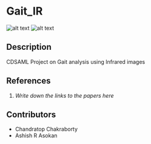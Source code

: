 # Gait_IR

![alt text](http://www.pearsonvueindia.com/lsatindia/filescab/college/pes-university.jpg "PES University") ![alt text](https://research.pes.edu/wp-content/uploads/2016/06/CDSAML.jpg "CDSAML")

## Description
CDSAML Project on Gait analysis using Infrared images

## References
1. _Write down the links to the papers here_

## Contributors
* Chandratop Chakraborty
* Ashish R Asokan
